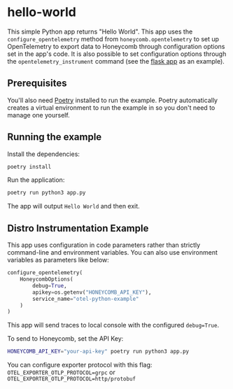 # hello-world

This simple Python app returns "Hello World". This app uses the `configure_opentelemetry` method from `honeycomb.opentelemetry` to set up OpenTelemetry to export data to Honeycomb through configuration options set in the app's code. It is also possible to set configuration options through the `opentelemetry_instrument` command (see the [flask app](../hello-world-flask/README.md) as an example).

## Prerequisites

You'll also need [Poetry](https://python-poetry.org/) installed to run the example. Poetry automatically creates a virtual environment to run the example in so you don't need to manage one yourself.

## Running the example

Install the dependencies:

```bash
poetry install
```

Run the application:

```bash
poetry run python3 app.py
```

The app will output `Hello World` and then exit.

## Distro Instrumentation Example

This app uses configuration in code parameters rather than strictly command-line and environment variables.
You can also use environment variables as parameters like below:

```python
configure_opentelemetry(
    HoneycombOptions(
        debug=True,
        apikey=os.getenv("HONEYCOMB_API_KEY"),
        service_name="otel-python-example"
    )
)
```

This app will send traces to local console with the configured `debug=True`.

To send to Honeycomb, set the API Key:

```bash
HONEYCOMB_API_KEY="your-api-key" poetry run python3 app.py
```

You can configure exporter protocol with this flag:
`OTEL_EXPORTER_OTLP_PROTOCOL=grpc` or `OTEL_EXPORTER_OTLP_PROTOCOL=http/protobuf`
